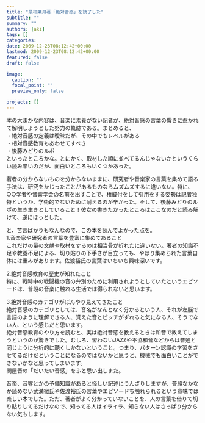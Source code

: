 ```yaml
---
title: "最相葉月著「絶対音感」を読了した"
subtitle: ""
summary: ""
authors: [aki]
tags: []
categories: 
date: 2009-12-23T08:12:42+00:00
lastmod: 2009-12-23T08:12:42+00:00
featured: false
draft: false

image:
  caption: ""
  focal_point: ""
  preview_only: false

projects: []
---
```

本の大まかな内容は、音楽に素養がない記者が、絶対音感の言葉の響きに惹かれて解明しようとした努力の軌跡である。まとめると、  
・絶対音感の定義は曖昧だが、その中でもレベルがある  
・相対音感教育もあわせてすべき  
・後藤みどりのルポ  
といったところかな。とにかく、取材した順に並べてるんじゃないかというくらい読み辛いのだが、面白いところもいくつかあった。

著者の分からないものを分からないままに、研究者や音楽家の言葉を集めて語る手法は、研究をかじったことがあるものならムズムズするに違いない。特に、○○学者や音響学会の名前を出すことで、権威付をして引用をする姿勢は記者独特というか、学術的でないために耐えるのが辛かった。そして、後藤みどりのルポの生き生きとしていること！彼女の書きたかったところはここなのだと読み解けて、逆にほっとした。

と、苦言ばかりもなんなので、この本を読んでよかった点を。  
1.音楽家や研究者の言葉を豊富に集めてあること  
これだけの量の文献や取材をするのは相当骨が折れたに違いない。著者の知識不足や教養不足による、切り貼りの下手さが目立っても、やはり集められた言葉自体には重みがあります。佐渡裕氏の言葉はいちいち興味深いです。

2.絶対音感教育の歴史が知れたこと  
特に、戦時中の戦闘機の音の弁別のために利用されようとしていたというエピソードは、普段の音楽に触れる生活では得られないと思います。

3.絶対音感のカテゴリがぼんやり見えてきたこと  
絶対音感のカテゴリとしては、音名がなんとなく分かるという人、それが左脳で言語のように理解できる人、覚えた音とピッチがずれると気になる人、そうでない人、という感じだと思います。  
絶対音感教育のやり方を読むと、実は絶対音感を教えるときは和音で教えてしまうというのが驚きでした。むしろ、習わないJAZZや不協和音などからは普通と同じように分析的に聴くしかないということ。つまり、パターン認識の学習をさせてるだけだということになるのではないかと思うと、機械でも面白いことができないかなと思ってしまいます。  
関屋晋の「だいたい音感」をふと思い出しまた。

音楽、音響とかの予備知識があると怪しい記述にうんざりしますが、普段なかなか読めない武満徹氏や佐渡裕氏の言葉やエピソードち触れられるという意味では楽しい本でした。ただ、著者がよく分かっていないことを、人の言葉を借りて切り貼りしてるだけなので、知ってる人はイライラ、知らない人はさっぱり分からない気もします。


